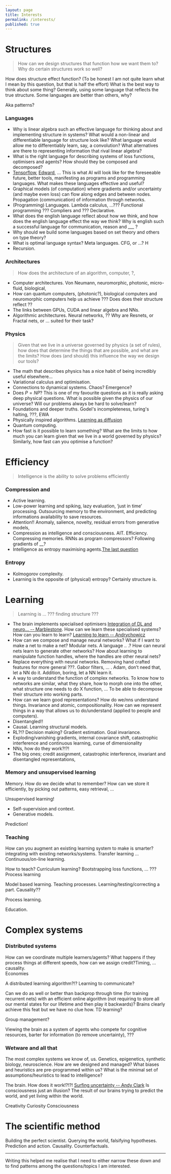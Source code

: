 ```yaml
---
layout: page
title: Interests
permalink: /interests/
published: true
---
```


# Structures

> How can we design structures that function how we want them to? Why do certain structures work so well?

How does structure effect function? (To be honest I am not quite learn what I mean by this question, but that is half the effort) 
What is the best way to think about some thing? Generally, using some language that reflects the true structure. Some languages are better than others, why?

Aka patterns?

### Languages

> 

* Why is linear algebra such an effective language for thinking about and implementing structure in systems? What would a non-linear and differentiable language for structure look like? What language would allow me to differentiably learn, say, a convolution? What alternatives are there to representing information that rival linear algebra?
* What is the right language for describing systems of loss functions, optimisers and agents? How should they be composed and decomposed?
* [Tensorflow](https://www.tensorflow.org/), [Edward](http://edwardlib.org/), ... This is what AI will look like for the foreseeable future, better tools, manifesting as programs and programming languages. What makes these languages effective and useful?
* Graphical models (of computation) where gradients and/or uncertainty (and maybe even loss) can flow along edges and between nodes. Propagation (communication) of information through networks.
* (Programming) Languages. Lambda calculus, ...??? Functional programming ??? Compliers and ??? Declarative.
* What does the english language reflect about how we think, and how does the english language effect the way we think? Why is english such a successful language for communication, reason and ___ ? 
* Why should we build some languages based on set theory and others on type theory?
* What is optimal language syntax? Meta languages. CFG, or ...? H
* Recursion.

### Architectures

> How does the architecture of an algorithm, computer, ?, 

* Computer architectures. Von Neumann, neuromorphic, photonic, micro-fluid, biological, 
* How can quantum computers, (photonic?), biological computers and neuromorphic computers help us achieve ??? Does does their structure reflect ??
* The links between GPUs, CUDA and linear algebra and NNs.
* Algorithmic architectures. Neural networks, ?? Why are Resnets, or Fractal nets, or … suited for their task?

### Physics

> Given that we live in a universe governed by physics (a set of rules), how does that determine the things that are possible, and what are the limits? How does (and should) this influence the way we design our tools?

* The math that describes physics has a nice habit of being incredibly useful elsewhere…
* Variational calculus and optimisation. 
* Connections to dynamical systems. Chaos? Emergence?
* Does $P = NP$? This is one of my favourite questions as it is really asking deep physical questions. What is possible given the physics of our universe?  Will our problems always be hard to solve/learn?
* Foundations and deeper truths. Godel's incompleteness, turing's halting, ???, EWA
* Physically inspired algorithms. [Learning as diffusion]()
* Quantum computing.
* How fast is it possible to learn something? What are the limits to how much you can learn given that we live in a world governed by physics? Similarly, how fast can you optimise a function?


# Efficiency

> Intelligence is the ability to solve problems efficiently

### Compression and 
* Active learning. 
* Low-power learning and spiking, lazy evaluation, ‘just in time’ processing. Outsourcing memory to the environment, and predicting informations availability to save resources.
* Attention!! Anomaly, salience, novelty, residual errors from generative models, 
* Compression as intelligence and consciousness. AIT.  Efficiency.  Compressing memories. RNNs as program compressors? Following gradients of __?
* Intelligence as entropy maximising agents.[The last question]()


### Entropy
* Kolmogorov complexity.
* Learning is the opposite of (physical) entropy? Certainly structure is.

# Learning

> Learning is ... ??? finding structure ???

* The brain implements specialised optimisers [Integration of DL and neuro... -- Marblestone](https://arxiv.org/abs/1606.03813). How can we learn these specialised systems? How can you learn to learn? [Learning to learn -- Andrychowicz](https://arxiv.org/abs/1606.04474)
* How can we compose and manage neural networks? What if I want to make a net to make a net? Modular nets. A language .. .? How can neural nets learn to generate other networks? How about learning to manipulate function handles, where the handles are other neural nets?
* Replace everything with neural networks. Removing hand crafted features for more general ???. Gabor filters, ... . Adam, don’t need that, let a NN do it. Addition, boring, let a NN learn it.
* A way to understand the function of complex networks. To know how to networks are similar, what they share, how to morph one into the other, what structure one needs to do X function, ... To be able to decompose their structure into working parts.
* How can we learn good representations? How do we/nns understand things. Invariance and atomic, compositionality. How can we represent things in a way that allows us to do/understand (applied to people and computers). 
* Disentangled!! 
* Causal. Learning structural models.
* RL?!? Decision making? Gradient estimation. Goal invariance.
* Exploding/vanishing gradients, internal covariance shift, catastrophic interference and continuous learning, curse of dimensionality
* NNs, how do they work?!?!
* The big ones; credit assignment, catastrophic interference, invariant and disentangled representations, 

### Memory and unsupervised learning

Memory. How do we decide what to remember? How can we store it efficiently, by picking out patterns, easy retrieval, ...

Unsupervised learning!
* Self-supervision and context.
* Generative models.

Prediction!

### Teaching

How can you augment an existing learning system to make is smarter? integrating with existing networks/systems. Transfer learning ... Continuous/on-line learning.

How to teach? Curriculum learning? Bootstrapping loss functions, … ???
Process learning

Model based learning. Teaching processes. Learning/testing/correcting a part. Causality??

Process learning.

Education.


# Complex systems

### Distributed systems

How can we coordinate multiple learners/agents? 
What happens if they process things at different speeds, how can we assign credit?Timing, ... causality.  
Economies

A distributed learning algorithm?!?
Learning to communicate?

Can we do as well or better than backprop through time (for training recurrent nets) with an efficient online algorithm (not requiring to store all our mental states for our lifetime and then play it backwards)?  Brains clearly achieve this feat but we have no clue how. TD learning? 

Group management?

Viewing the brain as a system of agents who compete for cognitive resources, barter for information (to remove uncertainty), ???

### Wetware and all that  

The most complex systems we know of, us. Genetics, epigenetics, synthetic biology, neuroscience.  How are we designed and managed? What biases and heuristics are pre-programmed within us? What is the minimal set of assumptions/heuristics to lead to intelligence?

The brain. How does it work!?!?! [Surfing uncertainty -- Andy Clark](https://www.goodreads.com/book/show/25823558-surfing-uncertainty) Is consciousness just an illusion? The result of our brains trying to predict the world, and yet living within the world.



Creativity
Curiosity
Consciousness

# The scientific method

Building the perfect scientist. Querying the world, falsifying hypotheses. Prediction and action.
Causality. Counterfactuals.

***
Writing this helped me realise that I need to either narrow these down and to find patterns among the questions/topics I am interested.